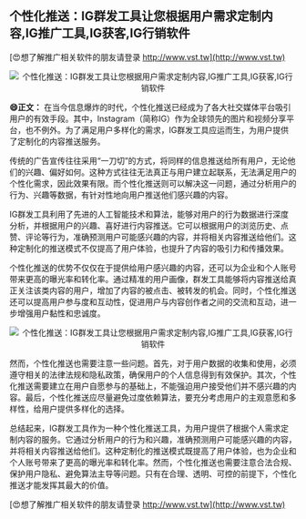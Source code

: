 ## **个性化推送：IG群发工具让您根据用户需求定制内容,IG推广工具,IG获客,IG行销软件**

[😍想了解推广相关软件的朋友请登录 http://www.vst.tw](http://www.vst.tw)

 <center><img src="https://vst.tw/MP4/tuiguang/png/2.png" alt="个性化推送：IG群发工具让您根据用户需求定制内容,IG推广工具,IG获客,IG行销软件"></center>

**😄正文：**
在当今信息爆炸的时代，个性化推送已经成为了各大社交媒体平台吸引用户的有效手段。其中，Instagram（简称IG）作为全球领先的图片和视频分享平台，也不例外。为了满足用户多样化的需求，IG群发工具应运而生，为用户提供了定制化的内容推送服务。

传统的广告宣传往往采用“一刀切”的方式，将同样的信息推送给所有用户，无论他们的兴趣、偏好如何。这种方式往往无法真正与用户建立起联系，无法满足用户的个性化需求，因此效果有限。而个性化推送则可以解决这一问题，通过分析用户的行为、兴趣等数据，有针对性地向用户推送他们感兴趣的内容。

IG群发工具利用了先进的人工智能技术和算法，能够对用户的行为数据进行深度分析，并根据用户的兴趣、喜好进行内容推送。它可以根据用户的浏览历史、点赞、评论等行为，准确预测用户可能感兴趣的内容，并将相关内容推送给他们。这种定制化的推送模式不仅提高了用户体验，也提升了内容的吸引力和传播效果。

个性化推送的优势不仅仅在于提供给用户感兴趣的内容，还可以为企业和个人账号带来更高的曝光率和转化率。通过精准的用户画像，群发工具能够将内容推送给真正关注该类内容的用户，增加了内容的被点击、被转发的机会。同时，个性化推送还可以提高用户参与度和互动性，促进用户与内容创作者之间的交流和互动，进一步增强用户黏性和忠诚度。

 <center><img src="https://vst.tw/MP4/tuiguang/png/1.png" alt="个性化推送：IG群发工具让您根据用户需求定制内容,IG推广工具,IG获客,IG行销软件"></center>

然而，个性化推送也需要注意一些问题。首先，对于用户数据的收集和使用，必须遵守相关的法律法规和隐私政策，确保用户的个人信息得到有效保护。其次，个性化推送需要建立在用户自愿参与的基础上，不能强迫用户接受他们并不感兴趣的内容。最后，个性化推送应尽量避免过度依赖算法，要充分考虑用户的主观意愿和多样性，给用户提供多样化的选择。

总结起来，IG群发工具作为一种个性化推送工具，为用户提供了根据个人需求定制内容的服务。它通过分析用户的行为和兴趣，准确预测用户可能感兴趣的内容，并将相关内容推送给他们。这种定制化的推送模式既提高了用户体验，也为企业和个人账号带来了更高的曝光率和转化率。然而，个性化推送也需要注意合法合规、保护用户隐私、避免算法主导等问题。只有在合理、透明、可控的前提下，个性化推送才能发挥其最大的价值。

[😍想了解推广相关软件的朋友请登录 http://www.vst.tw](http://www.vst.tw)



